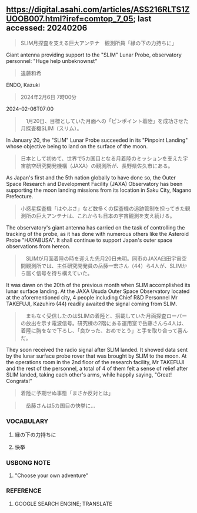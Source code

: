 ## https://digital.asahi.com/articles/ASS216RLTS1ZUOOB007.html?iref=comtop_7_05; last accessed: 20240206

> SLIM月探査を支える巨大アンテナ　観測所員「縁の下の力持ちに」

Giant antenna providing support to the "SLIM" Lunar Probe, observatory personnel: "Huge help unbeknownst"

> 遠藤和希

ENDO, Kazuki

> 2024年2月6日 7時00分

2024-02-06T07:00

>　1月20日、目標としていた月面への「ピンポイント着陸」を成功させた月探査機SLIM（スリム）。

In January 20, the "SLIM" Lunar Probe succeeded in its "Pinpoint Landing" whose objective being to land on the surface of the moon.

> 日本として初めて、世界で5カ国目となる月着陸のミッションを支えた宇宙航空研究開発機構（JAXA）の観測所が、長野県佐久市にある。

As Japan's first and the 5th nation globally to have done so, the Outer Space Research and Development Facility (JAXA) Observatory has been supporting the moon landing missions from its location in Saku City, Nagano Prefecture. 

> 小惑星探査機「はやぶさ」など数多くの探査機の追跡管制を担ってきた観測所の巨大アンテナは、これからも日本の宇宙観測を支え続ける。

The observatory's giant antenna has carried on the task of controlling the tracking of the probe, as it has done with numerous others like the Asteroid Probe "HAYABUSA". It shall continue to support Japan's outer space observations from hereon.

>　SLIMが月面着陸の時を迎えた先月20日未明。同市のJAXA臼田宇宙空間観測所では、主任研究開発員の岳藤一宏さん（44）ら4人が、SLIMから届く信号を待ち構えていた。

It was dawn on the 20th of the previous month when SLIM accomplished its lunar surface landing. At the JAXA Usuda Outer Space Observatory located at the aforementioned city, 4 people including Chief R&D Personnel Mr TAKEFUJI, Kazuhiro (44) readily awaited the signal coming from SLIM.

>　まもなく受信したのはSLIMの着陸と、搭載していた月面探査ローバーの放出を示す電波信号。研究棟の2階にある運用室で岳藤さんら4人は、着陸に胸をなで下ろし、「良かった、おめでとう」と手を取り合って喜んだ。

They soon received the radio signal after SLIM landed. It showed data sent by the lunar surface probe rover that was brought by SLIM to the moon. At the operations room in the 2nd floor of the research facility, Mr TAKEFUJI and the rest of the personnel, a total of 4 of them felt a sense of relief after SLIM landed, taking each other's arms, while happily saying, "Great! Congrats!"

> 着陸に予期せぬ事態「まさか反対とは」

>　岳藤さんは5カ国目の快挙に…

### VOCABULARY

1) 縁の下の力持ちに

2) 快挙

### USBONG NOTE

1) "Choose your own adventure"

### REFERENCE

1) GOOGLE SEARCH ENGINE; TRANSLATE